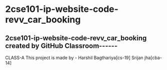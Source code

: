 # 2cse101-ip-website-code-revv_car_booking
2cse101-ip-website-code-revv_car_booking created by GitHub Classroom------
------
CLASS-A
This project is made by - Harshil Bagthariya[cs-19]
Srijan jha[cba-14]
